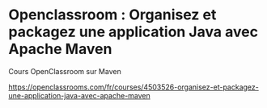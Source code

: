 # Openclassroom : Organisez et packagez une application Java avec Apache Maven

Cours OpenClassroom sur Maven

https://openclassrooms.com/fr/courses/4503526-organisez-et-packagez-une-application-java-avec-apache-maven
